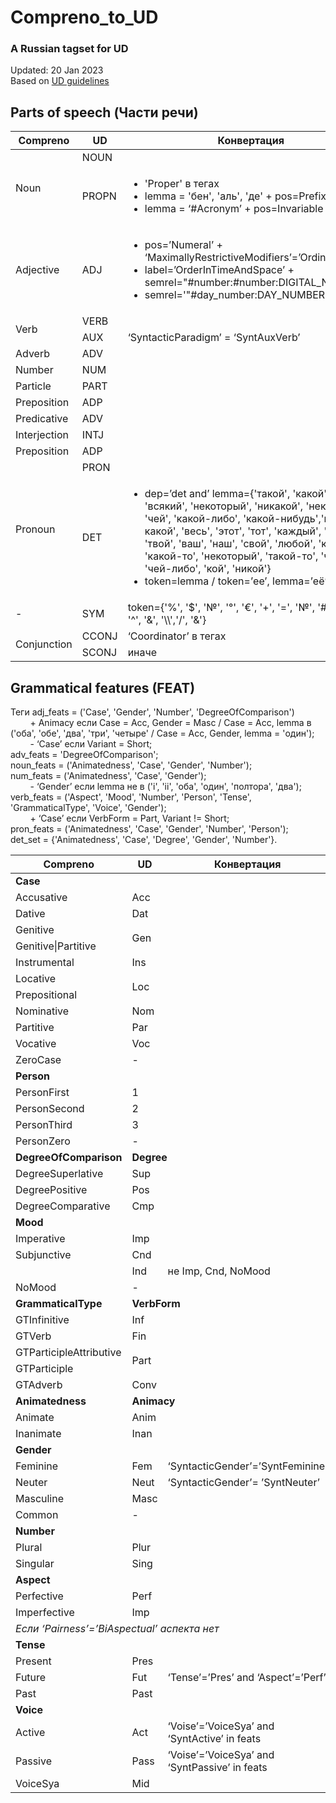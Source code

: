 # Compreno_to_UD
### A Russian tagset for UD

Updated: 20 Jan 2023   
Based on [UD guidelines](https://universaldependencies.org/guidelines.html)

## Parts of speech (Части речи)

<table>
    <thead>
        <tr>
            <th>Compreno</th>
            <th>UD</th>
            <th>Конвертация</th>
            <th>Примеры</th>
        </tr>
    </thead>
    <tbody>
        <tr>
            <td rowspan=2>Noun</td>
            <td>NOUN</td>
            <td></td>
            <td></td>
        </tr>
        <tr>
            <td>PROPN</td>
            <td>
                <body>
                    <ul>
                    <li>'Proper' в тегах </li>
                    <li> lemma = 'бен', 'аль', 'де' + pos=Prefixoid</li> 
                    <li> lemma = ‘#Acronym’ + pos=Invariable </li>
                    </ul>
                </body>
            </td>
            <td>бен Ладен, де Голь 
                <br> А300, М1
            </td>
        </tr>
        <tr>
            <td>Adjective</td>
            <td>ADJ</td>
            <td>
                <body>
                    <ul>
                    <li> pos=’Numeral’ + ‘MaximallyRestrictiveModifiers’=’Ordinal’ </li> 
                    <li> label=’OrderInTimeAndSpace’ + semrel="#number:#number:DIGITAL_NUMBER"’’ </li>
                    <li> semrel='"#day_number:DAY_NUMBER"'</li>
                    </ul>
                </body>
            </td>
            <td> IV, третьего <br> в 1998 году <br> 8 марта </td>
        </tr>
        <tr>
            <td rowspan=2>Verb</td>
            <td>VERB</td>
            <td></td>
            <td></td>
        </tr>
        <tr>
            <td>AUX</td>
            <td>‘SyntacticParadigm’ = ‘SyntAuxVerb’</td>
            <td></td>
        </tr>
        <tr>
            <td>Adverb</td>
            <td>ADV</td>
            <td></td>
            <td></td>
        </tr>
        <tr>
            <td>Number</td>
            <td>NUM</td>
            <td></td>
            <td></td>
        </tr>
        <tr>
            <td>Particle</td>
            <td>PART</td>
            <td></td>
            <td></td>
        </tr>
        <tr>
            <td>Preposition</td>
            <td>ADP</td>
            <td></td>
            <td></td>
        </tr>
        <tr>
            <td>Predicative</td>
            <td>ADV</td>
            <td></td>
            <td></td>
        </tr>
        <tr>
            <td>Interjection</td>
            <td>INTJ</td>
            <td></td>
            <td></td>
        </tr>
        <tr>
            <td>Preposition</td>
            <td>ADP</td>
            <td></td>
            <td></td>
        </tr>
        <tr>
            <td rowspan=2>Pronoun</td>
            <td>PRON</td>
            <td></td>
            <td></td>
        </tr>
        <tr>
            <td>DET</td>
            <td>
                <body>
                    <ul>
                    <li> dep=’det and’ lemma={'такой', 'какой', 'всякий', 'некоторый',
                        'никакой', 'некий', 'сей', 'чей', 
                        'какой-либо', 'какой-нибудь','кое-какой',
                        'весь', 'этот', 'тот', 'каждый',
                        'мой', 'твой', 'ваш', 'наш', 'свой', 'любой', 
                        'каждый', 'какой-то', 'некоторый', 'такой-то', 'чей-то', 
                        'чей-либо', 'кой', 'никой'}
                    </li> 
                    <li> token=lemma / token=’ее’, lemma=’её’ </li>
                    </ul>
                </body>
            </td>
            <td></td>
        <tr>
        <tr>
            <td>-</td>
            <td>SYM</td>
            <td>token={'%', '$', '№', '°', '€', '+', '=', '№', '#', '@', '~', '^', '&', '\\','/', '&'}</td>
            <td></td>
        </tr>
        <tr>
            <td rowspan=2>Conjunction</td>
            <td>CCONJ</td>
            <td>‘Coordinator’ в тегах</td>
            <td></td>
        </tr>
        <tr>
            <td>SCONJ</td>
            <td>иначе</td>
            <td></td>
        </tr>
    </tbody>
</table>

## Grammatical features (FEAT)

Теги
adj_feats = ('Case', 'Gender', 'Number', 'DegreeOfComparison') <br>
&nbsp;&nbsp;&nbsp;&nbsp;&nbsp;&nbsp;&nbsp;&nbsp;+ Animacy если Case = Acc, Gender = Masc / Case = Acc, lemma в ('оба', 'обе', 'два', 'три', 'четыре' / Case = Acc, Gender, lemma = 'один'); <br>
&nbsp;&nbsp;&nbsp;&nbsp;&nbsp;&nbsp;&nbsp;&nbsp;- ‘Case’ если Variant = Short; <br>
adv_feats = 'DegreeOfComparison'; <br>
noun_feats = ('Animatedness', 'Case', 'Gender', 'Number'); <br>
num_feats = ('Animatedness', 'Case', 'Gender'); <br>
&nbsp;&nbsp;&nbsp;&nbsp;&nbsp;&nbsp;&nbsp;&nbsp;- ‘Gender’ если lemma не в ('i', 'ii', 'оба', 'один', 'полтора', 'два'); <br>
verb_feats = ('Aspect', 'Mood', 'Number', 'Person', 'Tense', 'GrammaticalType', 'Voice', 'Gender'); <br>
&nbsp;&nbsp;&nbsp;&nbsp;&nbsp;&nbsp;&nbsp;&nbsp;+ ‘Case’ если VerbForm = Part, Variant != Short; <br>
pron_feats = ('Animatedness', 'Case', 'Gender', 'Number', 'Person'); <br>
det_set = {'Animatedness', 'Case', 'Degree', 'Gender', 'Number'}.



<table>
    <thead>
        <tr>
            <th>Compreno</th>
            <th>UD</th>
            <th>Конвертация</th>
        </tr>
    </thead>
    <tbody>
        <tr>
            <td colspan=3> <b>Case</td>
        </tr>
        <tr>
            <td>Accusative</td>
            <td>Acc</td>
            <td></td>
        </tr>
        <tr>
            <td>Dative</td>
            <td>Dat</td>
            <td></td>
        </tr>
        <tr>
            <td>Genitive</td>
            <td rowspan=2>Gen</td>
            <td></td>
        </tr>
        <tr>
            <td>Genitive|Partitive</td>
            <td></td>
        </tr>
        <tr>
            <td>Instrumental</td>
            <td>Ins</td>
            <td></td>
        </tr>
        <tr>
            <td>Locative</td>
            <td rowspan=2>Loc</td>
            <td></td>
        </tr>
        <tr>
            <td>Prepositional</td>
            <td></td>
        </tr>
        <tr>
            <td>Nominative</td>
            <td>Nom</td>
            <td></td>
        </tr>
        <tr>
            <td>Partitive</td>
            <td>Par</td>
            <td></td>
        </tr>
        <tr>
            <td>Vocative</td>
            <td>Voc</td>
            <td></td>
        </tr>
        <tr>
            <td>ZeroCase</td>
            <td> - </td>
            <td></td>
        </tr>
        <tr>
            <td colspan=3><b>Person</td>
        </tr>
        <tr>
            <td>PersonFirst</td>
            <td>1</td>
            <td></td>
        </tr>
        <tr>
            <td>PersonSecond</td>
            <td>2</td>
            <td></td>
        </tr>
        <tr>
            <td>PersonThird</td>
            <td>3</td>
            <td></td>
        </tr>
        <tr>
            <td>PersonZero</td>
            <td> - </td>
            <td></td>
        </tr>
        <tr>
            <td><b>DegreeOfComparison</td>
            <td colspan=2><b>Degree</td>
        </tr>
        <tr>
            <td>DegreeSuperlative </td>
            <td> Sup </td>
            <td></td>
        </tr>
        <tr>
            <td>DegreePositive </td>
            <td> Pos </td>
            <td></td>
        </tr>
        <tr>
            <td>DegreeComparative </td>
            <td> Cmp </td>
            <td></td>
        </tr>
        <tr>
            <td colspan=3><b>Mood</td>
        </tr>
        <tr>
            <td>Imperative</td>
            <td> Imp </td>
            <td></td>
        </tr>
        <tr>
            <td>Subjunctive</td>
            <td> Cnd </td>
            <td></td>
        </tr>
        <tr>
            <td></td>
            <td> Ind </td>
            <td> не Imp, Cnd, NoMood</td>
        </tr>
        <tr>
            <td>NoMood</td>
            <td> - </td>
            <td></td>
        </tr>
        <tr>
            <td><b>GrammaticalType</td>
            <td colspan=2><b>VerbForm</td>
        </tr>
        <tr>
            <td>GTInfinitive</td>
            <td> Inf </td>
            <td></td>
        </tr>
        <tr>
            <td>GTVerb</td>
            <td> Fin </td>
            <td></td>
        </tr>
        <tr>
            <td>GTParticipleAttributive</td>
            <td rowspan=2> Part </td>
            <td></td>
        </tr>
        <tr>
            <td>GTParticiple</td>
            <td></td>
        </tr>
        <tr>
            <td>GTAdverb</td>
            <td> Conv </td>
            <td></td>
        </tr>
        <tr>
            <td><b>Animatedness</td>
            <td colspan=2><b>Animacy</td>
        </tr>
        <tr>
            <td>Animate</td>
            <td> Anim </td>
            <td></td>
        </tr>
        <tr>
            <td>Inanimate</td>
            <td> Inan </td>
            <td></td>
        </tr>
        <tr>
            <td colspan=3><b>Gender</td>
        </tr>
        <tr>
            <td>Feminine</td>
            <td> Fem </td>
            <td>‘SyntacticGender’=’SyntFeminine’</td>
        </tr>
        <tr>
            <td>Neuter</td>
            <td> Neut </td>
            <td>‘SyntacticGender’= ’SyntNeuter’</td>
        </tr>
        <tr>
            <td>Masculine</td>
            <td> Masc </td>
            <td></td>
        </tr>
        <tr>
            <td>Common</td>
            <td> - </td>
            <td></td>
        </tr>
        <tr>
            <td colspan=3><b>Number</td>
        </tr>
        <tr>
            <td>Plural</td>
            <td>Plur</td>
            <td></td>
        </tr>
        <tr>
            <td>Singular</td>
            <td>Sing</td>
            <td></td>
        </tr>
        <tr>
            <td colspan=3><b>Aspect</td>
        </tr>
        <tr>
            <td>Perfective</td>
            <td>Perf</td>
            <td></td>
        </tr>
        <tr>
            <td>Imperfective</td>
            <td>Imp</td>
            <td></td>
        </tr>
        <tr>
            <td colspan=3><i>Если ‘Pairness’=’BiAspectual’ аспекта нет</td>
        </tr>
        <tr>
            <td colspan=3><b>Tense</td>
        </tr>
        <tr>
            <td>Present</td>
            <td>Pres</td>
            <td></td>
        </tr>
        <tr>
            <td>Future</td>
            <td>Fut</td>
            <td>‘Tense’=’Pres’ and ‘Aspect’=’Perf’</td>
        </tr>
        <tr>
            <td>Past</td>
            <td>Past</td>
            <td></td>
        </tr>
        <tr>
            <td colspan=3><b>Voice</td>
        </tr>
        <tr>
            <td>Active</td>
            <td>Act</td>
            <td>‘Voise’=’VoiceSya’ and ‘SyntActive’ in feats</td>
        </tr>
        <tr>
            <td>Passive</td>
            <td>Pass</td>
            <td>‘Voise’=’VoiceSya’ and ‘SyntPassive’ in feats</td>
        </tr>
        <tr>
            <td>VoiceSya</td>
            <td>Mid</td>
            <td></td>
        </tr>
    </tbody>
</table>
